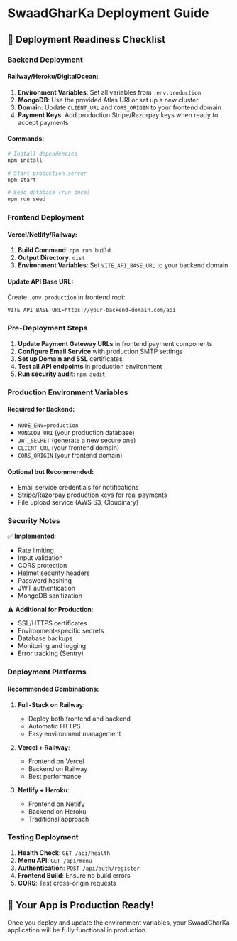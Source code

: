 # SwaadGharKa Deployment Guide

## 🚀 Deployment Readiness Checklist

### Backend Deployment

#### Railway/Heroku/DigitalOcean:
1. **Environment Variables**: Set all variables from `.env.production`
2. **MongoDB**: Use the provided Atlas URI or set up a new cluster
3. **Domain**: Update `CLIENT_URL` and `CORS_ORIGIN` to your frontend domain
4. **Payment Keys**: Add production Stripe/Razorpay keys when ready to accept payments

#### Commands:
```bash
# Install dependencies
npm install

# Start production server
npm start

# Seed database (run once)
npm run seed
```

### Frontend Deployment

#### Vercel/Netlify/Railway:
1. **Build Command**: `npm run build`
2. **Output Directory**: `dist`
3. **Environment Variables**: Set `VITE_API_BASE_URL` to your backend domain

#### Update API Base URL:
Create `.env.production` in frontend root:
```
VITE_API_BASE_URL=https://your-backend-domain.com/api
```

### Pre-Deployment Steps

1. **Update Payment Gateway URLs** in frontend payment components
2. **Configure Email Service** with production SMTP settings
3. **Set up Domain and SSL** certificates
4. **Test all API endpoints** in production environment
5. **Run security audit**: `npm audit`

### Production Environment Variables

#### Required for Backend:
- `NODE_ENV=production`
- `MONGODB_URI` (your production database)
- `JWT_SECRET` (generate a new secure one)
- `CLIENT_URL` (your frontend domain)
- `CORS_ORIGIN` (your frontend domain)

#### Optional but Recommended:
- Email service credentials for notifications
- Stripe/Razorpay production keys for real payments
- File upload service (AWS S3, Cloudinary)

### Security Notes

✅ **Implemented**:
- Rate limiting
- Input validation
- CORS protection
- Helmet security headers
- Password hashing
- JWT authentication
- MongoDB sanitization

⚠️ **Additional for Production**:
- SSL/HTTPS certificates
- Environment-specific secrets
- Database backups
- Monitoring and logging
- Error tracking (Sentry)

### Deployment Platforms

#### Recommended Combinations:

1. **Full-Stack on Railway**:
   - Deploy both frontend and backend
   - Automatic HTTPS
   - Easy environment management

2. **Vercel + Railway**:
   - Frontend on Vercel
   - Backend on Railway
   - Best performance

3. **Netlify + Heroku**:
   - Frontend on Netlify
   - Backend on Heroku
   - Traditional approach

### Testing Deployment

1. **Health Check**: `GET /api/health`
2. **Menu API**: `GET /api/menu`
3. **Authentication**: `POST /api/auth/register`
4. **Frontend Build**: Ensure no build errors
5. **CORS**: Test cross-origin requests

## 🎉 Your App is Production Ready!

Once you deploy and update the environment variables, your SwaadGharKa application will be fully functional in production.
